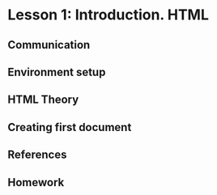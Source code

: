 # Lesson 1: Introduction. HTML

## Communication

## Environment setup

## HTML Theory

## Creating first document

## References

## Homework

